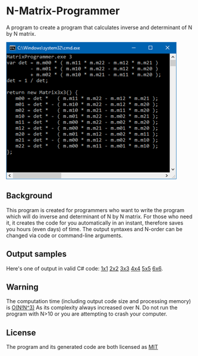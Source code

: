 # N-Matrix-Programmer
A program to create a program that calculates inverse and determinant of N by N matrix.

![Screenshot](Info/Screenshot.png)

## Background

This program is created for programmers who want to write the program which will do inverse and determinant of N by N matrix.
For those who need it, it creates the code for you automatically in an instant, therefore saves you hours (even days) of time.
The output syntaxes and N-order can be changed via code or command-line arguments.

## Output samples
Here's one of output in valid C# code: [1x1](Info/Matrix_1x1.txt) [2x2](Info/Matrix_2x2.txt) [3x3](Info/Matrix_3x3.txt) [4x4](Info/Matrix_4x4.txt) [5x5](Info/Matrix_5x5.txt) [6x6](Info/Matrix_6x6.txt).

## Warning
The computation time (including output code size and processing memory) is [O(N!N^3)](http://www.cg.info.hiroshima-cu.ac.jp/~miyazaki/knowledge/teche23.html) As its complexity always increased over N.
Do not run the program with N>10 or you are attempting to crash your computer.

## License
The program and its generated code are both licensed as [MIT](LICENSE)